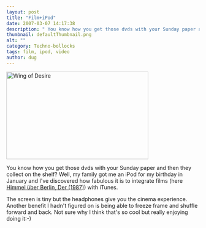 ```yaml
---
layout: post
title: "Film+iPod"
date: 2007-03-07 14:17:38
description: " You know how you get those dvds with your Sunday paper and then they collect on the shelf? Well, my family got me an iPod for my birthday in January and I&#8217;ve discovered how fabulous it is to integrate&#8230;"
thumbnail: defaultThumbnail.png
alt: ""
category: Techno-bollocks
tags: film, ipod, video
author: dug
---
```


<p><a href="http://www.donkeyontheedge.com/i/wings.png"><img alt="Wing of Desire" src="http://www.donkeyontheedge.com/i/wings-thumb.png" width="370" height="229" /></a></p>

<p>You know how you get those dvds with your Sunday paper and then they collect on the shelf? Well, my family got me an iPod for my birthday in January and I've discovered how fabulous it is to integrate films (here <a title="Himmel über Berlin, Der (1987)" href="http://www.imdb.com/title/tt0093191/">Himmel über Berlin, Der (1987)</a>) with iTunes.</p>

<p>The screen is tiny but the headphones give you the cinema experience. Another benefit I hadn't figured on is being able to freeze frame and shuffle forward and back. Not sure why I think that's so cool but really enjoying doing it:-)</p>
